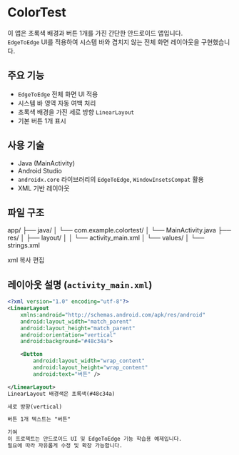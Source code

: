# ColorTest

이 앱은 초록색 배경과 버튼 1개를 가진 간단한 안드로이드 앱입니다.  
`EdgeToEdge` UI를 적용하여 시스템 바와 겹치지 않는 전체 화면 레이아웃을 구현했습니다.

## 주요 기능

- `EdgeToEdge` 전체 화면 UI 적용  
- 시스템 바 영역 자동 여백 처리  
- 초록색 배경을 가진 세로 방향 `LinearLayout`  
- 기본 버튼 1개 표시

## 사용 기술

- Java (MainActivity)  
- Android Studio  
- `androidx.core` 라이브러리의 `EdgeToEdge`, `WindowInsetsCompat` 활용  
- XML 기반 레이아웃

## 파일 구조

app/
├── java/
│ └── com.example.colortest/
│ └── MainActivity.java
├── res/
│ ├── layout/
│ │ └── activity_main.xml
│ └── values/
│ └── strings.xml

xml
복사
편집

## 레이아웃 설명 (`activity_main.xml`)

```xml
<?xml version="1.0" encoding="utf-8"?>
<LinearLayout
    xmlns:android="http://schemas.android.com/apk/res/android"
    android:layout_width="match_parent"
    android:layout_height="match_parent"
    android:orientation="vertical"
    android:background="#48c34a">

    <Button
        android:layout_width="wrap_content"
        android:layout_height="wrap_content"
        android:text="버튼" />

</LinearLayout>
LinearLayout 배경색은 초록색(#48c34a)

세로 방향(vertical)

버튼 1개 텍스트는 "버튼"

기여
이 프로젝트는 안드로이드 UI 및 EdgeToEdge 기능 학습용 예제입니다.
필요에 따라 자유롭게 수정 및 확장 가능합니다.
